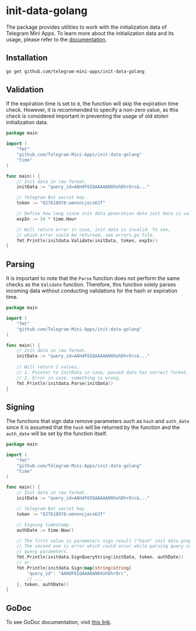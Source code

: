 # init-data-golang

The package provides utilities to work with the initialization data of Telegram Mini Apps. To learn
more about the initialization data and its usage, please refer to
the [documentation](../../launch-parameters/common-information.md).

## Installation

```bash
go get github.com/telegram-mini-apps/init-data-golang
```

## Validation

If the expiration time is set to `0`, the function will skip the expiration time check. However, it
is recommended to specify a non-zero value, as this check is considered important in preventing the
usage of old stolen initialization data.

```go
package main

import (
	"fmt"
	"github.com/Telegram-Mini-Apps/init-data-golang"
	"time"
)

func main() {
	// Init data in raw format.
	initData := "query_id=AAHdF6IQAAAAAN0XohDhrOrc&..."

	// Telegram Bot secret key.
	token := "627618978:amnnncjocxKJf"

	// Define how long since init data generation date init data is valid.
	expIn := 24 * time.Hour

	// Will return error in case, init data is invalid. To see,
	// which error could be returned, see errors.go file.
	fmt.Println(initdata.Validate(initData, token, expIn))
}
```

## Parsing

It is important to note that the `Parse` function does not perform the same checks as the `Validate`
function. Therefore, this function solely parses incoming data without conducting validations for
the hash or expiration time.

```go
package main

import (
    "fmt"
    "github.com/Telegram-Mini-Apps/init-data-golang"
)

func main() {
	// Init data in raw format.
	initData := "query_id=AAHdF6IQAAAAAN0XohDhrOrc&..."
	
	// Will return 2 values.
	// 1. Pointer to InitData in case, passed data has correct format.
	// 2. Error in case, something is wrong. 
	fmt.Println(initdata.Parse(initData))
}
```

## Signing

The functions that sign data remove parameters such as `hash` and `auth_date` since it is assumed
that the `hash` will be returned by the function and the `auth_date` will be set by the function
itself.

```go
package main

import (
	"fmt"
	"github.com/Telegram-Mini-Apps/init-data-golang"
	"time"
)

func main() {
	// Init data in raw format.
	initData := "query_id=AAHdF6IQAAAAAN0XohDhrOrc&..."

	// Telegram Bot secret key.
	token := "627618978:amnnncjocxKJf"

	// Signing timestamp.
	authDate := time.Now()

	// The first value is parameters sign result ("hash" init data property).
	// The second one is error which could occur while parsing query string as
	// query parameters.
	fmt.Println(initdata.SignQueryString(initData, token, authDate))
	// or
	fmt.Println(initdata.Sign(map[string]string{
		"query_id": "AAHdF6IQAAAAAN0XohDhrOrc",
		// ...
	}, token, authDate))
}
```

## GoDoc

To see GoDoc documentation,
visit [this link](https://pkg.go.dev/github.com/telegram-mini-apps/init-data-golang).